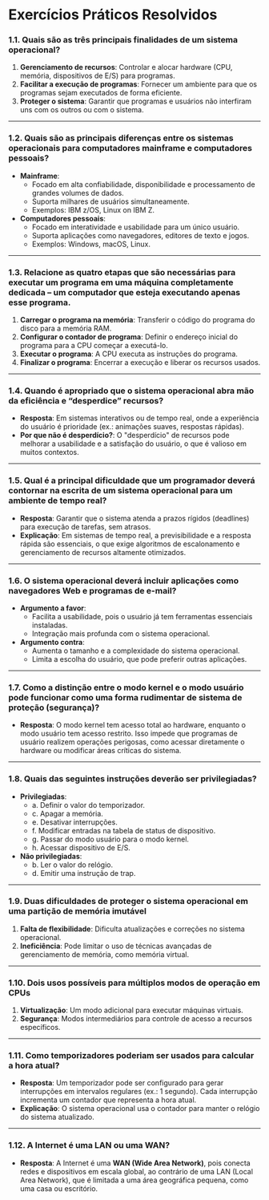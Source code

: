 # Exercícios Práticos Resolvidos

### **1.1. Quais são as três principais finalidades de um sistema operacional?**
1. **Gerenciamento de recursos**: Controlar e alocar hardware (CPU, memória, dispositivos de E/S) para programas.
2. **Facilitar a execução de programas**: Fornecer um ambiente para que os programas sejam executados de forma eficiente.
3. **Proteger o sistema**: Garantir que programas e usuários não interfiram uns com os outros ou com o sistema.

---

### **1.2. Quais são as principais diferenças entre os sistemas operacionais para computadores mainframe e computadores pessoais?**
- **Mainframe**:
  - Focado em alta confiabilidade, disponibilidade e processamento de grandes volumes de dados.
  - Suporta milhares de usuários simultaneamente.
  - Exemplos: IBM z/OS, Linux on IBM Z.
- **Computadores pessoais**:
  - Focado em interatividade e usabilidade para um único usuário.
  - Suporta aplicações como navegadores, editores de texto e jogos.
  - Exemplos: Windows, macOS, Linux.

---

### **1.3. Relacione as quatro etapas que são necessárias para executar um programa em uma máquina completamente dedicada – um computador que esteja executando apenas esse programa.**
1. **Carregar o programa na memória**: Transferir o código do programa do disco para a memória RAM.
2. **Configurar o contador de programa**: Definir o endereço inicial do programa para a CPU começar a executá-lo.
3. **Executar o programa**: A CPU executa as instruções do programa.
4. **Finalizar o programa**: Encerrar a execução e liberar os recursos usados.

---

### **1.4. Quando é apropriado que o sistema operacional abra mão da eficiência e “desperdice” recursos?**
- **Resposta**: Em sistemas interativos ou de tempo real, onde a experiência do usuário é prioridade (ex.: animações suaves, respostas rápidas).
- **Por que não é desperdício?**: O "desperdício" de recursos pode melhorar a usabilidade e a satisfação do usuário, o que é valioso em muitos contextos.

---

### **1.5. Qual é a principal dificuldade que um programador deverá contornar na escrita de um sistema operacional para um ambiente de tempo real?**
- **Resposta**: Garantir que o sistema atenda a prazos rígidos (deadlines) para execução de tarefas, sem atrasos.
- **Explicação**: Em sistemas de tempo real, a previsibilidade e a resposta rápida são essenciais, o que exige algoritmos de escalonamento e gerenciamento de recursos altamente otimizados.

---

### **1.6. O sistema operacional deverá incluir aplicações como navegadores Web e programas de e-mail?**
- **Argumento a favor**:
  - Facilita a usabilidade, pois o usuário já tem ferramentas essenciais instaladas.
  - Integração mais profunda com o sistema operacional.
- **Argumento contra**:
  - Aumenta o tamanho e a complexidade do sistema operacional.
  - Limita a escolha do usuário, que pode preferir outras aplicações.

---

### **1.7. Como a distinção entre o modo kernel e o modo usuário pode funcionar como uma forma rudimentar de sistema de proteção (segurança)?**
- **Resposta**: O modo kernel tem acesso total ao hardware, enquanto o modo usuário tem acesso restrito. Isso impede que programas de usuário realizem operações perigosas, como acessar diretamente o hardware ou modificar áreas críticas do sistema.

---

### **1.8. Quais das seguintes instruções deverão ser privilegiadas?**
- **Privilegiadas**:
  - a. Definir o valor do temporizador.
  - c. Apagar a memória.
  - e. Desativar interrupções.
  - f. Modificar entradas na tabela de status de dispositivo.
  - g. Passar do modo usuário para o modo kernel.
  - h. Acessar dispositivo de E/S.
- **Não privilegiadas**:
  - b. Ler o valor do relógio.
  - d. Emitir uma instrução de trap.

---

### **1.9. Duas dificuldades de proteger o sistema operacional em uma partição de memória imutável**
1. **Falta de flexibilidade**: Dificulta atualizações e correções no sistema operacional.
2. **Ineficiência**: Pode limitar o uso de técnicas avançadas de gerenciamento de memória, como memória virtual.

---

### **1.10. Dois usos possíveis para múltiplos modos de operação em CPUs**
1. **Virtualização**: Um modo adicional para executar máquinas virtuais.
2. **Segurança**: Modos intermediários para controle de acesso a recursos específicos.

---

### **1.11. Como temporizadores poderiam ser usados para calcular a hora atual?**
- **Resposta**: Um temporizador pode ser configurado para gerar interrupções em intervalos regulares (ex.: 1 segundo). Cada interrupção incrementa um contador que representa a hora atual.
- **Explicação**: O sistema operacional usa o contador para manter o relógio do sistema atualizado.

---

### **1.12. A Internet é uma LAN ou uma WAN?**
- **Resposta**: A Internet é uma **WAN (Wide Area Network)**, pois conecta redes e dispositivos em escala global, ao contrário de uma LAN (Local Area Network), que é limitada a uma área geográfica pequena, como uma casa ou escritório.

